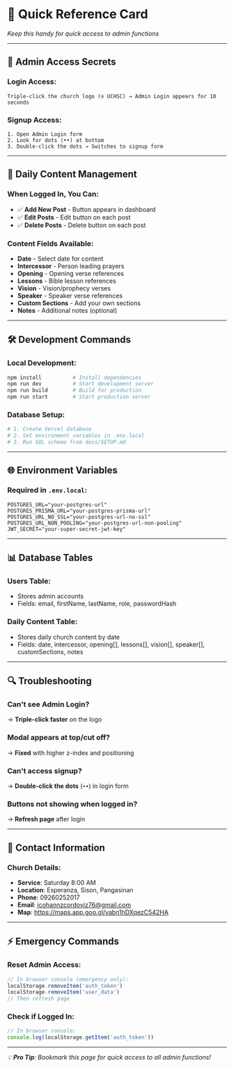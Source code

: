 # 🚀 Quick Reference Card

*Keep this handy for quick access to admin functions*

---

## 🔐 **Admin Access Secrets**

### **Login Access:**
```
Triple-click the church logo (✞ UCHSC) → Admin Login appears for 10 seconds
```

### **Signup Access:**
```
1. Open Admin Login form
2. Look for dots (••) at bottom
3. Double-click the dots → Switches to signup form
```

---

## 📝 **Daily Content Management**

### **When Logged In, You Can:**
- ✅ **Add New Post** - Button appears in dashboard
- ✅ **Edit Posts** - Edit button on each post
- ✅ **Delete Posts** - Delete button on each post

### **Content Fields Available:**
- **Date** - Select date for content
- **Intercessor** - Person leading prayers
- **Opening** - Opening verse references
- **Lessons** - Bible lesson references
- **Vision** - Vision/prophecy verses
- **Speaker** - Speaker verse references
- **Custom Sections** - Add your own sections
- **Notes** - Additional notes (optional)

---

## 🛠️ **Development Commands**

### **Local Development:**
```bash
npm install          # Install dependencies
npm run dev          # Start development server
npm run build        # Build for production
npm run start        # Start production server
```

### **Database Setup:**
```bash
# 1. Create Vercel database
# 2. Set environment variables in .env.local
# 3. Run SQL schema from docs/SETUP.md
```

---

## 🌐 **Environment Variables**

### **Required in `.env.local`:**
```env
POSTGRES_URL="your-postgres-url"
POSTGRES_PRISMA_URL="your-postgres-prisma-url"
POSTGRES_URL_NO_SSL="your-postgres-url-no-ssl"
POSTGRES_URL_NON_POOLING="your-postgres-url-non-pooling"
JWT_SECRET="your-super-secret-jwt-key"
```

---

## 📊 **Database Tables**

### **Users Table:**
- Stores admin accounts
- Fields: email, firstName, lastName, role, passwordHash

### **Daily Content Table:**
- Stores daily church content by date
- Fields: date, intercessor, opening[], lessons[], vision[], speaker[], customSections, notes

---

## 🔍 **Troubleshooting**

### **Can't see Admin Login?**
→ **Triple-click faster** on the logo

### **Modal appears at top/cut off?**
→ **Fixed** with higher z-index and positioning

### **Can't access signup?**
→ **Double-click the dots** (`••`) in login form

### **Buttons not showing when logged in?**
→ **Refresh page** after login

---

## 📱 **Contact Information**

### **Church Details:**
- **Service**: Saturday 8:00 AM
- **Location**: Esperanza, Sison, Pangasinan
- **Phone**: 09260252017
- **Email**: jcohannzcordoviz76@gmail.com
- **Map**: https://maps.app.goo.gl/vabn1hDXqezC542HA

---

## ⚡ **Emergency Commands**

### **Reset Admin Access:**
```javascript
// In browser console (emergency only):
localStorage.removeItem('auth_token')
localStorage.removeItem('user_data')
// Then refresh page
```

### **Check if Logged In:**
```javascript
// In browser console:
console.log(localStorage.getItem('auth_token'))
```

---

*💡 **Pro Tip**: Bookmark this page for quick access to all admin functions!*